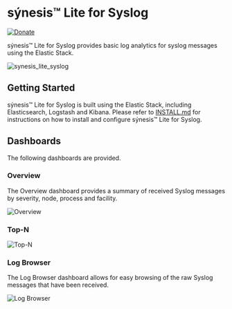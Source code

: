 # sýnesis&trade; Lite for Syslog

[![Donate](https://img.shields.io/badge/Donate-PayPal-green.svg)](https://www.paypal.me/robcowart)

sýnesis&trade; Lite for Syslog provides basic log analytics for syslog messages using the Elastic Stack.

![synesis_lite_syslog](https://user-images.githubusercontent.com/10326954/57570754-b7463180-7405-11e9-8dfb-f0323f072d9b.png)

## Getting Started

sýnesis&trade; Lite for Syslog is built using the Elastic Stack, including Elasticsearch, Logstash and Kibana. Please refer to [INSTALL.md](https://github.com/robcowart/synesis_lite_syslog/blob/master/INSTALL.md) for instructions on how to install and configure sýnesis&trade; Lite for Syslog.

## Dashboards

The following dashboards are provided.

### Overview

The Overview dashboard provides a summary of received Syslog messages by severity, node, process and facility.

![Overview](https://user-images.githubusercontent.com/10326954/57570745-a85f7f00-7405-11e9-97dd-0211defe0dfc.png)

### Top-N

![Top-N](https://user-images.githubusercontent.com/10326954/57570748-ad243300-7405-11e9-99ce-95bd46fcc1aa.png)

### Log Browser

The Log Browser dashboard allows for easy browsing of the raw Syslog messages that have been received.

![Log Browser](https://user-images.githubusercontent.com/10326954/57570750-b1505080-7405-11e9-8b2b-b434b79cf34d.png)
